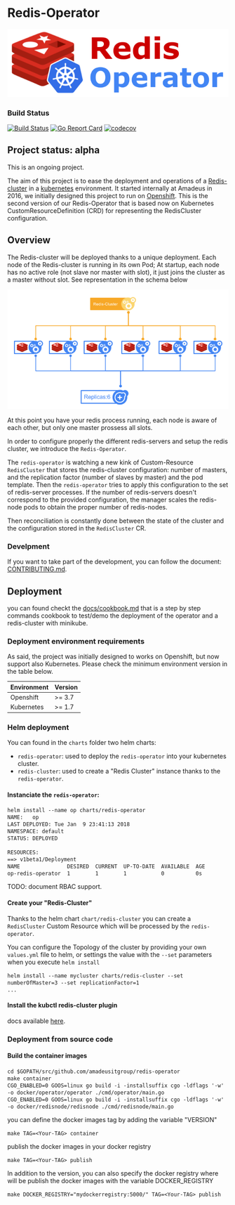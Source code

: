 # Redis-Operator

![logo](docs/imgs/logo.png)

### Build Status
[![Build Status](https://travis-ci.org/AmadeusITGroup/Redis-Operator.svg?branch=master)](https://travis-ci.org/AmadeusITGroup/Redis-Operator)
[![Go Report Card](https://goreportcard.com/badge/github.com/amadeusitgroup/redis-operator)](https://goreportcard.com/report/github.com/amadeusitgroup/redis-operator)
[![codecov](https://codecov.io/gh/amadeusitgroup/redis-operator/branch/master/graph/badge.svg)](https://codecov.io/gh/amadeusitgroup/redis-operator)



## Project status: alpha

This is an ongoing project.

The aim of this project is to ease the deployment and operations of a [Redis-cluster](https://redis.io/topics/cluster-tutorial) in a [kubernetes](https://kubernetes.io/) environment. It started internally at Amadeus in 2016, we initially designed this project to run on [Openshift](https://www.openshift.com/). This is the second version of our Redis-Operator that is based now on Kubernetes CustomResourceDefinition (CRD) for representing the RedisCluster configuration.

## Overview

The Redis-cluster will be deployed thanks to a unique deployment. Each node of the Redis-cluster is running in its own Pod; At startup, each node has no active role (not slave nor master with slot), it just joins the cluster as a master without slot. See representation in the schema below 

![Initial state](docs/imgs/overview_1.png)

At this point you have your redis process running, each node is aware of each other, but only one master prossess all slots.

In order to configure properly the different redis-servers and setup the redis cluster, we introduce the `Redis-Operator`.

The `redis-operator` is watching a new kink of Custom-Resource `RedisCluster` that stores the redis-cluster configuration: number of masters, and the replication factor (number of slaves by master) and the pod template. Then the `redis-operator` tries to apply this configuration to the set of redis-server processes. If the number of redis-servers doesn't correspond to the provided configuration, the manager scales the redis-node pods to obtain the proper number of redis-nodes.

Then reconciliation is constantly done between the state of the cluster and the configuration stored in the `RedisCluster` CR.

### Develpment

If you want to take part of the development, you can follow the document: [CONTRIBUTING.md](CONTRIBUTING.md).

## Deployment

you can found checkt the [docs/cookbook.md](docs/cookbook.md) that is a step by step commands cookbook to test/demo the deployment of the operator and a redis-cluster with minikube.

### Deployment environment requirements

As said, the project was initially designed to works on Openshift, but now support also Kubernetes. Please check the minimum environment version in the table below.

| Environment  | Version |
|--------------|---------|
| Openshift    | >= 3.7  |
| Kubernetes   | >= 1.7  |

### Helm deployment

You can found in the `charts` folder two helm charts:

- `redis-operator`: used to deploy the `redis-operator` into your kubernetes cluster.
- `redis-cluster`: used to create a "Redis Cluster" instance thanks to the `redis-operator`.

#### Instanciate the `redis-operator`:

```console
helm install --name op charts/redis-operator
NAME:   op
LAST DEPLOYED: Tue Jan  9 23:41:13 2018
NAMESPACE: default
STATUS: DEPLOYED

RESOURCES:
==> v1beta1/Deployment
NAME               DESIRED  CURRENT  UP-TO-DATE  AVAILABLE  AGE
op-redis-operator  1        1        1           0          0s
```

TODO: document RBAC support.

#### Create your "Redis-Cluster"

Thanks to the helm chart `chart/redis-cluster` you can create a `RedisCluster` Custom Resource which will be processed by the `redis-operator`.

You can configure the Topology of the cluster by providing your own `values.yml` file to helm, or settings the value with the `--set` parameters when you execute `helm install`

```console
helm install --name mycluster charts/redis-cluster --set numberOfMaster=3 --set replicationFactor=1
...
```

#### Install the kubctl redis-cluster plugin

docs available [here](docs/kubectl-plugin.md).

### Deployment from source code

#### Build the container images

```console
cd $GOPATH/src/github.com/amadeusitgroup/redis-operator
make container
CGO_ENABLED=0 GOOS=linux go build -i -installsuffix cgo -ldflags '-w' -o docker/operator/operator ./cmd/operator/main.go
CGO_ENABLED=0 GOOS=linux go build -i -installsuffix cgo -ldflags '-w' -o docker/redisnode/redisnode ./cmd/redisnode/main.go
```

you can define the docker images tag by adding the variable "VERSION"

```console
make TAG=<Your-TAG> container
```

publish the docker images in your docker registry

```console
make TAG=<Your-TAG> publish
```

In addition to the version, you can also specify the docker registry where will be publish the docker images with the variable DOCKER_REGISTRY

```console
make DOCKER_REGISTRY="mydockerregistry:5000/" TAG=<Your-TAG> publish
```

